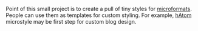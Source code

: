 Point of this small project is to create a pull of tiny styles for [microformats](http://microformats.org/).
People can use them as templates for custom styling. For example, [hAtom](http://microformats.org/wiki/hatom) microstyle may be first step for custom blog design.
